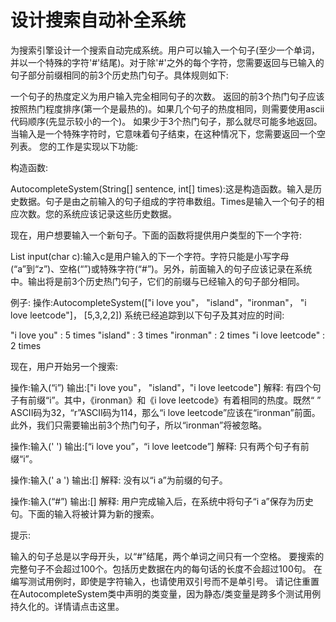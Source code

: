 # 设计搜索自动补全系统

为搜索引擎设计一个搜索自动完成系统。用户可以输入一个句子(至少一个单词，并以一个特殊的字符'#'结尾)。对于除'#'之外的每个字符，您需要返回与已输入的句子部分前缀相同的前3个历史热门句子。具体规则如下:

一个句子的热度定义为用户输入完全相同句子的次数。
返回的前3个热门句子应该按照热门程度排序(第一个是最热的)。如果几个句子的热度相同，则需要使用ascii代码顺序(先显示较小的一个)。
如果少于3个热门句子，那么就尽可能多地返回。
当输入是一个特殊字符时，它意味着句子结束，在这种情况下，您需要返回一个空列表。
您的工作是实现以下功能:

构造函数:

AutocompleteSystem(String[] sentence, int[] times):这是构造函数。输入是历史数据。句子是由之前输入的句子组成的字符串数组。Times是输入一个句子的相应次数。您的系统应该记录这些历史数据。

现在，用户想要输入一个新句子。下面的函数将提供用户类型的下一个字符:

List<String> input(char c):输入c是用户输入的下一个字符。字符只能是小写字母(“a”到“z”)、空格(“”)或特殊字符(“#”)。另外，前面输入的句子应该记录在系统中。输出将是前3个历史热门句子，它们的前缀与已经输入的句子部分相同。

例子:
操作:AutocompleteSystem(["i love you"， "island"，"ironman"， "i love leetcode"]， [5,3,2,2])
系统已经追踪到以下句子及其对应的时间:

"i love you" : 5 times
"island" : 3 times
"ironman" : 2 times
"i love leetcode" : 2 times

现在，用户开始另一个搜索:

操作:输入(“i”)
输出:["i love you"， "island"，"i love leetcode"]
解释:
有四个句子有前缀“i”。其中，《ironman》和《i love leetcode》有着相同的热度。既然“ ” ASCII码为32，“r”ASCII码为114，那么“i love leetcode”应该在“ironman”前面。此外，我们只需要输出前3个热门句子，所以“ironman”将被忽略。

操作:输入(' ')
输出:[“i love you”，“i love leetcode”]
解释:
只有两个句子有前缀“i”。

操作:输入(' a ')
输出:[]
解释:
没有以“i a”为前缀的句子。

操作:输入(“#”)
输出:[]
解释:
用户完成输入后，在系统中将句子“i a”保存为历史句。下面的输入将被计算为新的搜索。

提示:

输入的句子总是以字母开头，以“#”结尾，两个单词之间只有一个空格。
要搜索的完整句子不会超过100个。包括历史数据在内的每句话的长度不会超过100句。
在编写测试用例时，即使是字符输入，也请使用双引号而不是单引号。
请记住重置在AutocompleteSystem类中声明的类变量，因为静态/类变量是跨多个测试用例持久化的。详情请点击这里。

